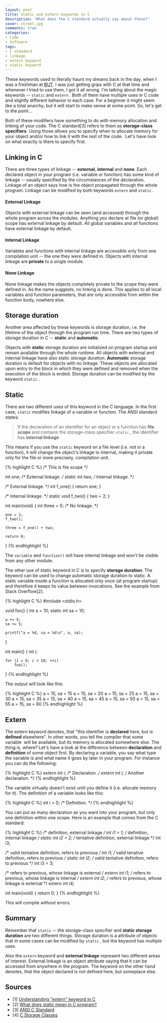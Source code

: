 ```yaml
---
layout: post
title: Static and extern keywords in C
description: "What does the C standard actually say about these?"
cover: street.jpg
comments: true
categories:
- Code
- Software
tags:
- C standard
- linkage
- extern keyword
- static keyword
---
```

These keywords used to literally haunt my dreams back in the day, when I was a
freshman at [BUT](http://www.fit.vutbr.cz/). I was just getting grips with C at
that time and whenever I tried to use them, I got it all wrong. I'm talking
about the magic keywords -- `static` and `extern` . Both of them have multiple
uses in C code and slightly different behavior in each case. For a beginner it
might seem like a total anarchy, but it will start to make sense at some point.
So, let's get to the point...

Both of these modifiers have something to do with memory allocation and
linking of your code. The C standard[3] refers to them as **storage-class
specifiers**. Using those allows you to specify when to allocate memory for
your object and/or how to link it with the rest of the code.  Let's have look
on what exactly is there to specify first.

## Linking in C

There are three types of linkage -- **external**, **internal** and **none**.
Each declared object in your program (i.e. variable or function) has some kind
of linkage -- usually specified by the circumstances of the declaration.
Linkage of an object says how is the object propagated through the whole
program. Linkage can be modified by both keywords `extern` and `static` .

#### External Linkage

Objects with external linkage can be seen (and accessed) through the whole
program across the modules. Anything you declare at file (or global) scope has
external linkage by default. All global variables and all functions have
external linkage by default.

#### Internal Linkage

Variables and functions with internal linkage are accessible only from one
compilation unit -- the one they were defined in. Objects with internal linkage
are **private** to a single module.

#### None Linkage

None linkage makes the objects completely private to the scope they were
defined in. As the name suggests, no linking is done. This applies to all local
variables and function parameters, that are only accessible from within the
function body, nowhere else.

## Storage duration

Another area affected by these keywords is storage duration, i.e. the lifetime
of the object through the program run time. There are two types of storage
duration in C -- **static** and **automatic**.

Objects with **static** storage duration are initialized on program startup
and remain available through the whole runtime. All objects with external and
internal linkage have also static storage duration. **Automatic** storage
duration is default for objects with no linkage. These objects are allocated
upon entry to the block in which they were defined and removed when the
execution of the block is ended. Storage duration can be modified by the
keyword `static` .

## Static

There are two different uses of this keyword in the C language. In the first
case, `static` modifies linkage of a variable or function. The ANSI standard
states:

> If the declaration of an identifier for an object or a function has **file
scope** and contains the storage-class specifier `static` , the identifier has
**internal linkage**.

This means if you use the `static` keyword on a file level (i.e. not in a
function), it will change the object's linkage to internal, making it private
only for the file or more precisely, compilation unit.

{% highlight C %}
/* This is file scope */

int one; /* External linkage. */
static int two; /* Internal linkage. */

/* External linkage. */
int f_one()
{
    return one;
}

/* Internal linkage. */
static void f_two()
{
    two = 2;
}

int main(void)
{
    int three = 0; /* No linkage. */

    one = 1;
    f_two();

    three = f_one() + two;

    return 0;
}
{% endhighlight %}

The `variable` and `function()` will have internal linkage and won't be
visible from any other module.

The other use of static keyword in C is to specify **storage duration**. The
keyword can be used to change automatic storage duration to static. A static
variable inside a function is allocated only once (at program startup) and
therefore it keeps its value between invocations. See the example from Stack
Overflow[2].

{% highlight C %}
#include <stdio.h>

void foo()
{
    int a = 10;
    static int sa = 10;

    a += 5;
    sa += 5;

    printf("a = %d, sa = %d\n", a, sa);
}

int main()
{
    int i;

    for (i = 0; i < 10; ++i)
        foo();
}
{% endhighlight %}

The output will look like this:

{% highlight C %}
a = 15, sa = 15
a = 15, sa = 20
a = 15, sa = 25
a = 15, sa = 30
a = 15, sa = 35
a = 15, sa = 40
a = 15, sa = 45
a = 15, sa = 50
a = 15, sa = 55
a = 15, sa = 60
{% endhighlight %}

## Extern
The extern keyword denotes, that "this identifier is **declared** here, but is
**defined** elsewhere". In other words, you tell the compiler that some
variable  will be available, but its memory is allocated somewhere else. The
thing is, where? Let's have a look at the difference between **declaration**
and **definition** of some object first. By declaring a variable, you say what
type the variable is and what name it goes by later in your program. For
instance you can do the following:

{% highlight C %}
extern int i; /* Declaration. */
extern int i; /* Another declaration. */
{% endhighlight %}

The variable virtually doesn't exist until you define it (i.e. allocate memory
for it). The definition of a variable looks like this:

{% highlight C %}
int i = 0; /* Definition. */
{% endhighlight %}

You can put as many declaration as you want into your program, but only one
definition within one scope. Here is an example that comes from the C standard:

{% highlight C %}
/*  definition, external linkage */
int i1 = 1;
/*  definition, internal linkage */
static int i2 = 2;
/*  tentative definition, external linkage */
int i3;

/*  valid tentative definition, refers to previous */
int i1;
/*  valid tenative definition, refers to previous */
static int i2;
/*  valid tentative definition, refers to previous */
int i3 = 3;

/* refers to previous, whose linkage is external */
extern int i1;
/* refers to previous, whose linkage is internal */
extern int i2;
/* refers to previous, whose linkage is external */
extern int i4;

int main(void) { return 0; }
{% endhighlight %}

This will compile without errors.

## Summary
Remember that `static` -- the storage-class specifier and **static storage
duration** are two different things. Storage duration is a attribute of objects
that in some cases can be modified by `static` , but the keyword has multiple
uses.

Also the `extern` keyword and **external linkage** represent two different
areas of interest. External linkage is an object attribute saying that it can
be accessed from anywhere in the program. The keyword on the other hand
denotes, that the object declared is not defined here, but someplace else.

## Sources
- [1] [Understanding "extern" keyword in C](http://geeksforgeeks.org/archives/840 "geeksforgeeks.org")
- [2] [What does static mean in C program?](http://stackoverflow.com/questions/572547/what-does-static-mean-in-a-c-program)
- [3] [ANSI C Standard](http://flash-gordon.me.uk/ansi.c.txt)
- [4] [C Storage Classes](http://www.lix.polytechnique.fr/~liberti/public/computing/prog/c/C/CONCEPT/storage_class.html)
